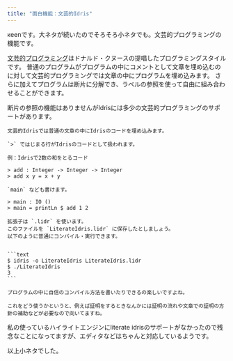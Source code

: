 ```yaml
---
title: "面白機能：文芸的Idris"
---
```


κeenです。大ネタが続いたのでそろそろ小ネタでも。文芸的プログラミングの機能です。

<!--more-->

[文芸的プログラミング](https://ja.wikipedia.org/wiki/%E6%96%87%E8%8A%B8%E7%9A%84%E3%83%97%E3%83%AD%E3%82%B0%E3%83%A9%E3%83%9F%E3%83%B3%E3%82%B0)はドナルド・クヌースの提唱したプログラミングスタイルです。
普通のプログラムがプログラムの中にコメントとして文章を埋め込むのに対して文芸的プログラミングでは文章の中にプログラムを埋め込みます。
さらに加えてプログラムは断片に分解でき、ラベルの参照を使って自由に組み合わせることができます。

断片の参照の機能はありませんがIdrisには多少の文芸的プログラミングのサポートがあります。

````literate-idris
文芸的Idrisでは普通の文章の中にIdrisのコードを埋め込みます。

`>` ではじまる行がIdrisのコードとして扱われます。

例：Idrisで2数の和をとるコード

> add : Integer -> Integer -> Integer
> add x y = x + y

`main` なども書けます。

> main : IO ()
> main = printLn $ add 1 2

拡張子は `.lidr` を使います。
このファイルを `LiterateIdris.lidr` に保存したとしましょう。
以下のように普通にコンパイル・実行できます。


```text
$ idris -o LiterateIdris LiterateIdris.lidr
$ ./LiterateIdris
3
```

プログラムの中に自信のコンパイル方法を書いたりできるの楽しいですよね。

これをどう使うかというと、例えば証明をするときなんかには証明の流れや文章での証明の方針の補助などが必要なので向いてますね。

````


私の使っているハイライトエンジンにliterate idrisのサポートがなかったので残念なことになってますが、エディタなどはちゃんと対応しているようです。

以上小ネタでした。

